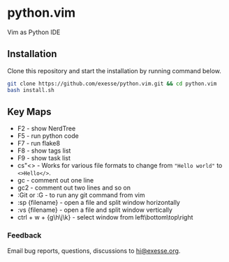 # python.vim
Vim as Python IDE 

## Installation

Clone this repository and start the installation by running command below.

````bash
git clone https://github.com/exesse/python.vim.git && cd python.vim
bash install.sh
````

## Key Maps
- F2 - show NerdTree
- F5 - run python code
- F7 - run flake8
- F8 - show tags list
- F9 - show task list
- cs"<> - Works for various file formats to change from `"Hello world"` to `<>Hello</>`. 
- gc - comment out one line
- gc2 - comment out two lines and so on
- :Git or :G - to run any git command from vim
- :sp {filename} - open a file and split window horizontally
- :vs {filename} - open a file and split window vertically
- ctrl + w + {g\h\j\k} - select window from left\bottom\top\right

### Feedback
Email bug reports, questions, discussions to [hi@exesse.org](mailto:hi@exesse.org).
